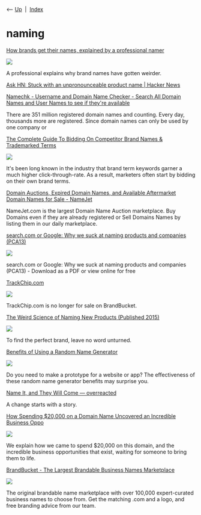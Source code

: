 <div class="nav">

⟵ [Up](index.html)  \|  [Index](index.html)

</div>

# naming

<div class="cards">

<div class="card">

<div class="card-title">

[How brands get their names, explained by a professional
namer](https://getpocket.com/explore/item/how-brands-get-their-names-explained-by-a-professional-namer)

</div>

<div class="card-image">

[![](https://platform.vox.com/wp-content/uploads/sites/2/chorus/uploads/chorus_asset/file/16278693/GettyImages_850237892.jpg?quality=90&strip=all&crop=0%2C10.732984293194%2C100%2C78.534031413613&w=1200)](https://getpocket.com/explore/item/how-brands-get-their-names-explained-by-a-professional-namer)

</div>

A professional explains why brand names have gotten weirder.

</div>

<div class="card">

<div class="card-title">

[Ask HN: Stuck with an unpronounceable product name \| Hacker
News](https://news.ycombinator.com/item?id=20231776)

</div>

</div>

<div class="card">

<div class="card-title">

[Namechk - Username and Domain Name Checker - Search All Domain Names
and User Names to see if they're available](https://namechk.com)

</div>

There are 351 million registered domain names and counting. Every day,
thousands more are registered. Since domain names can only be used by
one company or

</div>

<div class="card">

<div class="card-title">

[The Complete Guide To Bidding On Competitor Brand Names & Trademarked
Terms](http://searchengineland.com/the-complete-guide-to-bidding-on-competitor-brand-names-trademarked-terms-118576)

</div>

<div class="card-image">

[![](https://searchengineland.com/wp-content/seloads/2011/08/hands-bidding-featured.jpg)](http://searchengineland.com/the-complete-guide-to-bidding-on-competitor-brand-names-trademarked-terms-118576)

</div>

It's been long known in the industry that brand term keywords garner a
much higher click-through-rate. As a result, marketers often start by
bidding on their own brand terms.

</div>

<div class="card">

<div class="card-title">

[Domain Auctions, Expired Domain Names, and Available Aftermarket Domain
Names for Sale - NameJet](http://www.namejet.com)

</div>

NameJet.com is the largest Domain Name Auction marketplace. Buy Domains
even if they are already registered or Sell Domains Names by listing
them in our daily marketplace.

</div>

<div class="card">

<div class="card-title">

[search.com or Google: Why we suck at naming products and companies
(PCA13)](https://www.slideshare.net/rcauvin/searchcom-or-why-we-suck-at-naming-products-and-companies)

</div>

<div class="card-image">

[![](https://cdn.slidesharecdn.com/ss_thumbnails/6fajfxidqxokwldphivc-signature-3b365085b75e147f92ef61866fac7800bd590f7a41f3c0fb4849d91254918720-poli-140803182547-phpapp02-thumbnail.jpg?width=640&height=640&fit=bounds)](https://www.slideshare.net/rcauvin/searchcom-or-why-we-suck-at-naming-products-and-companies)

</div>

search.com or Google: Why we suck at naming products and companies
(PCA13) - Download as a PDF or view online for free

</div>

<div class="card">

<div class="card-title">

[TrackChip.com](https://www.brandbucket.com/trackchip)

</div>

<div class="card-image">

[![](https://www.brandbucket.com/images7/fb_thumbnail_8.jpg?2)](https://www.brandbucket.com/trackchip)

</div>

TrackChip.com is no longer for sale on BrandBucket.

</div>

<div class="card">

<div class="card-title">

[The Weird Science of Naming New Products (Published
2015)](https://www.nytimes.com/2015/01/18/magazine/the-weird-science-of-naming-new-products.html?_r=0)

</div>

<div class="card-image">

[![](https://static01.nyt.com/images/2015/01/18/magazine/18naming1-copy/18mag-18naming.t_CA0-mediumThreeByTwo440.jpg?year=2015&h=293&w=440&s=4fa042f44025db169b4022aabdcf6fdd28d93fa50d07871ac973b26c32849727&k=ZQJBKqZ0VN)](https://www.nytimes.com/2015/01/18/magazine/the-weird-science-of-naming-new-products.html?_r=0)

</div>

To find the perfect brand, leave no word unturned.

</div>

<div class="card">

<div class="card-title">

[Benefits of Using a Random Name
Generator](https://www.uxpin.com/studio/blog/random-name-generator)

</div>

<div class="card-image">

[![](https://studio.uxpincdn.com/studio/wp-content/uploads/2021/03/The-Rules-of-Material-Design-copy-1.png.webp)](https://www.uxpin.com/studio/blog/random-name-generator)

</div>

Do you need to make a prototype for a website or app? The effectiveness
of these random name generator benefits may surprise you.

</div>

<div class="card">

<div class="card-title">

[Name It, and They Will Come —
overreacted](https://overreacted.io/name-it-and-they-will-come)

</div>

A change starts with a story.

</div>

<div class="card">

<div class="card-title">

[How Spending \$20,000 on a Domain Name Uncovered an Incredible Business
Oppo](https://gaps.com/content-maker-marketplace)

</div>

<div class="card-image">

[![](https://gaps.com/wp-content/uploads/incredible-business-idea.jpg)](https://gaps.com/content-maker-marketplace)

</div>

We explain how we came to spend \$20,000 on this domain, and the
incredible business opportunities that exist, waiting for someone to
bring them to life.

</div>

<div class="card">

<div class="card-title">

[BrandBucket - The Largest Brandable Business Names
Marketplace](https://www.brandbucket.com)

</div>

<div class="card-image">

[![](https://www.brandbucket.com/images7/fb_thumbnail_8.jpg?2)](https://www.brandbucket.com)

</div>

The original brandable name marketplace with over 100,000 expert-curated
business names to choose from. Get the matching .com and a logo, and
free branding advice from our team.

</div>

</div>
